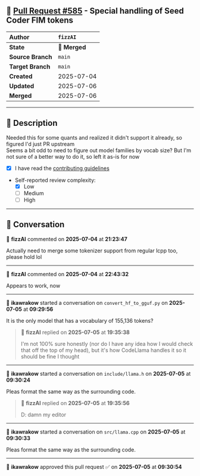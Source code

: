## 🔀 [Pull Request #585](https://github.com/ikawrakow/ik_llama.cpp/pull/585) - Special handling of Seed Coder FIM tokens

| **Author** | `fizzAI` |
| :--- | :--- |
| **State** | 🔀 **Merged** |
| **Source Branch** | `main` |
| **Target Branch** | `main` |
| **Created** | 2025-07-04 |
| **Updated** | 2025-07-06 |
| **Merged** | 2025-07-06 |

---

## 📄 Description

Needed this for some quants and realized it didn't support it already, so figured I'd just PR upstream  
Seems a bit odd to need to figure out model families by vocab size? But I'm not sure of a better way to do it, so left it as-is for now

- [x] I have read the [contributing guidelines](https://github.com/ggerganov/llama.cpp/blob/master/CONTRIBUTING.md)
- Self-reported review complexity:
  - [x] Low
  - [ ] Medium
  - [ ] High

---

## 💬 Conversation

👤 **fizzAI** commented on **2025-07-04** at **21:23:47**

Actually need to merge some tokenizer support from regular lcpp too, please hold lol

---

👤 **fizzAI** commented on **2025-07-04** at **22:43:32**

Appears to work, now

---

👤 **ikawrakow** started a conversation on `convert_hf_to_gguf.py` on **2025-07-05** at **09:29:56**

It is the only model that has a vocabulary of 155,136 tokens?

> 👤 **fizzAI** replied on **2025-07-05** at **19:35:38**
> 
> I'm not 100% sure honestly (nor do I have any idea how I would check that off the top of my head), but it's how CodeLlama handles it so it should be fine I thought

---

👤 **ikawrakow** started a conversation on `include/llama.h` on **2025-07-05** at **09:30:24**

Pleas format the same way as the surrounding code.

> 👤 **fizzAI** replied on **2025-07-05** at **19:35:56**
> 
> D: damn my editor

---

👤 **ikawrakow** started a conversation on `src/llama.cpp` on **2025-07-05** at **09:30:33**

Pleas format the same way as the surrounding code.

---

👤 **ikawrakow** approved this pull request ✅ on **2025-07-05** at **09:30:54**